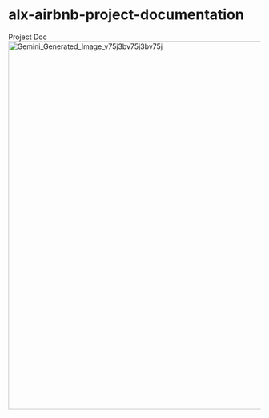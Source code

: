 # alx-airbnb-project-documentation
Project Doc
<img width="1408" height="736" alt="Gemini_Generated_Image_v75j3bv75j3bv75j" src="https://github.com/user-attachments/assets/d6f9bb47-8ebe-46b0-8951-7bb17030ac73" />
